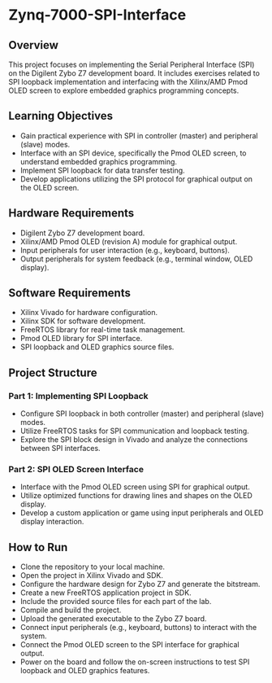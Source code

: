 # Zynq-7000-SPI-Interface

## Overview
This project focuses on implementing the Serial Peripheral Interface (SPI) on the Digilent Zybo Z7 development board. It includes exercises related to SPI loopback implementation and interfacing with the Xilinx/AMD Pmod OLED screen to explore embedded graphics programming concepts.

## Learning Objectives
* Gain practical experience with SPI in controller (master) and peripheral (slave) modes.
* Interface with an SPI device, specifically the Pmod OLED screen, to understand embedded graphics programming.
* Implement SPI loopback for data transfer testing.
* Develop applications utilizing the SPI protocol for graphical output on the OLED screen.

## Hardware Requirements
* Digilent Zybo Z7 development board.
* Xilinx/AMD Pmod OLED (revision A) module for graphical output.
* Input peripherals for user interaction (e.g., keyboard, buttons).
* Output peripherals for system feedback (e.g., terminal window, OLED display).

## Software Requirements
* Xilinx Vivado for hardware configuration.
* Xilinx SDK for software development.
* FreeRTOS library for real-time task management.
* Pmod OLED library for SPI interface.
* SPI loopback and OLED graphics source files.

## Project Structure
### Part 1: Implementing SPI Loopback
* Configure SPI loopback in both controller (master) and peripheral (slave) modes.
* Utilize FreeRTOS tasks for SPI communication and loopback testing.
* Explore the SPI block design in Vivado and analyze the connections between SPI interfaces.

### Part 2: SPI OLED Screen Interface
* Interface with the Pmod OLED screen using SPI for graphical output.
* Utilize optimized functions for drawing lines and shapes on the OLED display.
* Develop a custom application or game using input peripherals and OLED display interaction.

## How to Run
* Clone the repository to your local machine.
* Open the project in Xilinx Vivado and SDK.
* Configure the hardware design for Zybo Z7 and generate the bitstream.
* Create a new FreeRTOS application project in SDK.
* Include the provided source files for each part of the lab.
* Compile and build the project.
* Upload the generated executable to the Zybo Z7 board.
* Connect input peripherals (e.g., keyboard, buttons) to interact with the system.
* Connect the Pmod OLED screen to the SPI interface for graphical output.
* Power on the board and follow the on-screen instructions to test SPI loopback and OLED graphics features.

